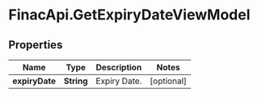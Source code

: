 # FinacApi.GetExpiryDateViewModel

## Properties
Name | Type | Description | Notes
------------ | ------------- | ------------- | -------------
**expiryDate** | **String** | Expiry Date. | [optional] 
